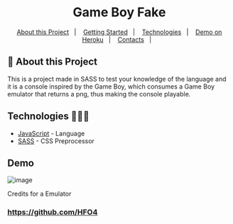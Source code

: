 <h1 align="center">Game Boy Fake</h1>

   
<p align="center">
  <a href="#notebook-About-this-Project">About this Project</a>&nbsp;&nbsp;&nbsp;|&nbsp;&nbsp;&nbsp;
  <a href="#rocket-Getting-Started">Getting Started</a>&nbsp;&nbsp;&nbsp;|&nbsp;&nbsp;&nbsp;
  <a href="#user-content-technologies-">Technologies</a>&nbsp;&nbsp;&nbsp;|&nbsp;&nbsp;&nbsp;
  <a href="https://pedro749.github.io/gameboyfake/public">Demo on Heroku</a>&nbsp;&nbsp;&nbsp;|&nbsp;&nbsp;&nbsp;
  <a href="#mailbox-Contacts">Contacts</a>&nbsp;&nbsp;&nbsp;|&nbsp;&nbsp;&nbsp;  
</p>   
   
## :notebook: About this Project

This is a project made in SASS to test your knowledge of the language and it is a console inspired by the Game Boy, which consumes a Game Boy emulator that returns a png, thus making the console playable.

## Technologies 🐱‍🏍🎂

- [JavaScript](https://https://developer.mozilla.org/pt-BR/docs/Web/JavaScript) - Language
- [SASS](https://sass-lang.com/) - CSS Preprocessor

## Demo
![image](https://user-images.githubusercontent.com/69980288/186041333-b903d8a6-d282-46a8-8e77-e93718dc1488.png)


Credits for a Emulator


### https://github.com/HFO4
